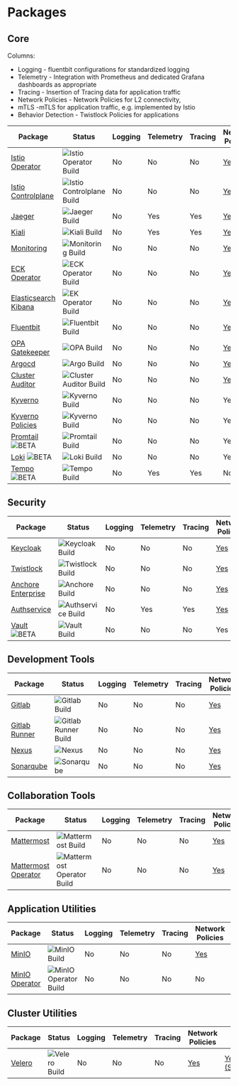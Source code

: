 # Packages

## Core

Columns:
* Logging - fluentbit configurations for standardized logging
* Telemetry - Integration with Prometheus and dedicated Grafana dashboards as appropriate
* Tracing - Insertion of Tracing data for application traffic
* Network Policies - Network Policies for L2 connectivity,
* mTLS -mTLS for application traffic, e.g. implemented by Istio
* Behavior Detection - Twistlock Policies for applications


| Package | Status | Logging | Telemetry | Tracing | Network Policies | mTLS | Behavior Detection |
| ----    | ---  | ---|---|---|---|---|---|
| [Istio Operator](https://repo1.dso.mil/platform-one/big-bang/apps/core/istio-operator) |  ![Istio Operator Build](https://repo1.dso.mil/platform-one/big-bang/apps/core/istio-operator/badges/main/pipeline.svg) | No | No | No | [Yes](https://repo1.dso.mil/platform-one/big-bang/bigbang/-/merge_requests/641) | Yes | No |
| [Istio Controlplane](https://repo1.dso.mil/platform-one/big-bang/apps/core/istio-controlplane) | ![Istio Controlplane Build](https://repo1.dso.mil/platform-one/big-bang/apps/core/istio-controlplane/badges/main/pipeline.svg) | No | No | No | [Yes](https://repo1.dso.mil/platform-one/big-bang/bigbang/-/merge_requests/632) | Yes | No |
| [Jaeger](https://repo1.dso.mil/platform-one/big-bang/apps/core/jaeger) | ![Jaeger Build](https://repo1.dso.mil/platform-one/big-bang/apps/core/jaeger/badges/main/pipeline.svg) | No | Yes | Yes | [Yes](https://repo1.dso.mil/platform-one/big-bang/bigbang/-/merge_requests/602) | [Yes (STRICT)](https://repo1.dso.mil/platform-one/big-bang/bigbang/-/merge_requests/1295) | No |
| [Kiali](https://repo1.dso.mil/platform-one/big-bang/apps/core/kiali) | ![Kiali Build](https://repo1.dso.mil/platform-one/big-bang/apps/core/kiali/badges/main/pipeline.svg) | No | Yes | Yes | [Yes](https://repo1.dso.mil/platform-one/big-bang/bigbang/-/merge_requests/589) | [Yes (STRICT)](https://repo1.dso.mil/platform-one/big-bang/bigbang/-/merge_requests/1296) | No |
| [Monitoring](https://repo1.dso.mil/platform-one/big-bang/apps/core/monitoring) | ![Monitoring Build](https://repo1.dso.mil/platform-one/big-bang/apps/core/monitoring/badges/main/pipeline.svg) | No | No | No | [Yes](https://repo1.dso.mil/platform-one/big-bang/bigbang/-/merge_requests/509) | Yes (PERMISSIVE) | No |
| [ECK Operator](https://repo1.dso.mil/platform-one/big-bang/apps/core/eck-operator) | ![ECK Operator Build](https://repo1.dso.mil/platform-one/big-bang/apps/core/eck-operator/badges/main/pipeline.svg) |  No | No | No | [Yes](https://repo1.dso.mil/platform-one/big-bang/bigbang/-/merge_requests/510) | [Yes (STRICT)](https://repo1.dso.mil/platform-one/big-bang/bigbang/-/merge_requests/1236) | No |
| [Elasticsearch Kibana](https://repo1.dso.mil/platform-one/big-bang/apps/core/elasticsearch-kibana) |![EK Operator Build](https://repo1.dso.mil/platform-one/big-bang/apps/core/elasticsearch-kibana/badges/main/pipeline.svg)  | No | No | No | [Yes](https://repo1.dso.mil/platform-one/big-bang/bigbang/-/merge_requests/527) | [Yes (STRICT)](https://repo1.dso.mil/platform-one/big-bang/bigbang/-/merge_requests/1537) | No |
| [Fluentbit](https://repo1.dso.mil/platform-one/big-bang/apps/core/fluentbit) | ![Fluentbit Build](https://repo1.dso.mil/platform-one/big-bang/apps/core/fluentbit/badges/main/pipeline.svg)  | No | No | No | [Yes](https://repo1.dso.mil/platform-one/big-bang/bigbang/-/merge_requests/555/) | [Yes (STRICT)](https://repo1.dso.mil/platform-one/big-bang/bigbang/-/merge_requests/1537) | No |
| [OPA Gatekeeper](https://repo1.dso.mil/platform-one/big-bang/apps/core/policy) | ![OPA Build](https://repo1.dso.mil/platform-one/big-bang/apps/core/policy/badges/main/pipeline.svg) | No | No | No | [Yes](https://repo1.dso.mil/platform-one/big-bang/bigbang/-/merge_requests/626) | No | No |
| [Argocd](https://repo1.dso.mil/platform-one/big-bang/apps/core/argocd) |![Argo Build](https://repo1.dso.mil/platform-one/big-bang/apps/core/argocd/badges/main/pipeline.svg)  |  No | No | No | [Yes](https://repo1.dso.mil/platform-one/big-bang/bigbang/-/merge_requests/572) | [Yes (STRICT)](https://repo1.dso.mil/platform-one/big-bang/bigbang/-/merge_requests/1368) | No |
| [Cluster Auditor](https://repo1.dso.mil/platform-one/big-bang/apps/core/cluster-auditor) | ![Cluster Auditor Build](https://repo1.dso.mil/platform-one/big-bang/apps/core/cluster-auditor/badges/main/pipeline.svg)  | No | No | No | [Yes](https://repo1.dso.mil/platform-one/big-bang/bigbang/-/merge_requests/565) | [Yes (STRICT)](https://repo1.dso.mil/platform-one/big-bang/bigbang/-/merge_requests/1370) | No |
| [Kyverno](https://repo1.dso.mil/platform-one/big-bang/apps/sandbox/kyverno) | ![Kyverno Build](https://repo1.dso.mil/platform-one/big-bang/apps/sandbox/kyverno/badges/main/pipeline.svg) |  No | No | No | Yes | No | No |
| [Kyverno Policies](https://repo1.dso.mil/platform-one/big-bang/apps/sandbox/kyverno-policies) | ![Kyverno Build](https://repo1.dso.mil/platform-one/big-bang/apps/sandbox/kyverno-policies/badges/main/pipeline.svg) |  No | No | No | Yes | No | No |
| [Promtail](https://repo1.dso.mil/platform-one/big-bang/apps/sandbox/promtail) ![BETA](https://img.shields.io/badge/BETA-purple?style=flat-square) | ![Promtail Build](https://repo1.dso.mil/platform-one/big-bang/apps/sandbox/promtail/badges/main/pipeline.svg) |  No | No | No | Yes | [Yes (STRICT)](https://repo1.dso.mil/platform-one/big-bang/bigbang/-/merge_requests/1516) | No |
| [Loki](https://repo1.dso.mil/platform-one/big-bang/apps/sandbox/loki) ![BETA](https://img.shields.io/badge/BETA-purple?style=flat-square) | ![Loki Build](https://repo1.dso.mil/platform-one/big-bang/apps/sandbox/loki/badges/main/pipeline.svg) |  No | No | No | Yes | [Yes (STRICT)](https://repo1.dso.mil/platform-one/big-bang/bigbang/-/merge_requests/1516) | No |
| [Tempo](https://repo1.dso.mil/platform-one/big-bang/apps/sandbox/tempo) ![BETA](https://img.shields.io/badge/BETA-purple?style=flat-square) | ![Tempo Build](https://repo1.dso.mil/platform-one/big-bang/apps/sandbox/tempo/badges/main/pipeline.svg) | No | Yes | Yes | No | Yes (PERMISSIVE) | No |

## Security
| Package | Status | Logging | Telemetry | Tracing | Network Policies | mTLS | Behavior Detection |
| ----    | ---  | ---|---|---|---|---|---|
| [Keycloak](https://repo1.dso.mil/platform-one/big-bang/apps/security-tools/keycloak) |  ![Keycloak Build](https://repo1.dso.mil/platform-one/big-bang/apps/security-tools/keycloak/badges/main/pipeline.svg) | No | No | No | [Yes](https://repo1.dso.mil/platform-one/big-bang/bigbang/-/merge_requests/536) | No | No |
| [Twistlock](https://repo1.dso.mil/platform-one/big-bang/apps/security-tools/twistlock) |  ![Twistlock Build](https://repo1.dso.mil/platform-one/big-bang/apps/security-tools/twistlock/badges/main/pipeline.svg) | No | No | No | [Yes](https://repo1.dso.mil/platform-one/big-bang/bigbang/-/merge_requests/498) | [Yes (STRICT)](https://repo1.dso.mil/platform-one/big-bang/bigbang/-/merge_requests/1396) | No |
| [Anchore Enterprise](https://repo1.dso.mil/platform-one/big-bang/apps/security-tools/anchore-enterprise) | ![Anchore Build](https://repo1.dso.mil/platform-one/big-bang/apps/security-tools/anchore-enterprise/badges/main/pipeline.svg) | No | No | No | [Yes](https://repo1.dso.mil/platform-one/big-bang/bigbang/-/merge_requests/505) | [Yes (STRICT)](https://repo1.dso.mil/platform-one/big-bang/bigbang/-/merge_requests/1594) | No |
| [Authservice](https://repo1.dso.mil/platform-one/big-bang/apps/sandbox/authservice) | ![Authservice Build](https://repo1.dso.mil/platform-one/big-bang/apps/sandbox/authservice/badges/main/pipeline.svg) | No | Yes | Yes | [Yes](https://repo1.dso.mil/platform-one/big-bang/bigbang/-/merge_requests/511) | [Yes (STRICT)](https://repo1.dso.mil/platform-one/big-bang/bigbang/-/merge_requests/1329) | No |
| [Vault](https://repo1.dso.mil/platform-one/big-bang/apps/sandbox/vault) ![BETA](https://img.shields.io/badge/BETA-purple?style=flat-square) | ![Vault Build](https://repo1.dso.mil/platform-one/big-bang/apps/sandbox/vault/badges/main/pipeline.svg) |  No | No | No | Yes | Yes (PERMISSIVE) | No |


## Development Tools


| Package | Status | Logging | Telemetry | Tracing | Network Policies | mTLS | Behavior Detection |
| ----    | ---  | ---|---|---|---|---|---|
| [Gitlab](https://repo1.dso.mil/platform-one/big-bang/apps/developer-tools/gitlab)  | ![Gitlab Build](https://repo1.dso.mil/platform-one/big-bang/apps/developer-tools/gitlab/badges/main/pipeline.svg)    | No | No | No | [Yes](https://repo1.dso.mil/platform-one/big-bang/bigbang/-/merge_requests/504) | [Yes (STRICT)](https://repo1.dso.mil/platform-one/big-bang/bigbang/-/merge_requests/1724) | No |
| [Gitlab Runner](https://repo1.dso.mil/platform-one/big-bang/apps/developer-tools/gitlab-runner) |  ![Gitlab Runner Build](https://repo1.dso.mil/platform-one/big-bang/apps/developer-tools/gitlab-runner/badges/main/pipeline.svg) | No | No | No | [Yes](https://repo1.dso.mil/platform-one/big-bang/bigbang/-/merge_requests/522) | Yes (PERMISSIVE) | No |
| [Nexus](https://repo1.dso.mil/platform-one/big-bang/apps/developer-tools/nexus) |  ![Nexus](https://repo1.dso.mil/platform-one/big-bang/apps/developer-tools/nexus/badges/main/pipeline.svg) | No | No | No | [Yes](https://repo1.dso.mil/platform-one/big-bang/bigbang/-/merge_requests/544) | [Yes (STRICT)](https://repo1.dso.mil/platform-one/big-bang/bigbang/-/merge_requests/1605) | No |
| [Sonarqube](https://repo1.dso.mil/platform-one/big-bang/apps/developer-tools/sonarqube) |  ![Sonarqube](https://repo1.dso.mil/platform-one/big-bang/apps/developer-tools/sonarqube/badges/main/pipeline.svg) | No | No | No | [Yes](https://repo1.dso.mil/platform-one/big-bang/bigbang/-/merge_requests/503) | [Yes (STRICT)](https://repo1.dso.mil/platform-one/big-bang/bigbang/-/merge_requests/1508) | No |


## Collaboration Tools

| Package | Status | Logging | Telemetry | Tracing | Network Policies | mTLS | Behavior Detection |
| ----    | ---  | ---|---|---|---|---|---|
| [Mattermost](https://repo1.dso.mil/platform-one/big-bang/apps/collaboration-tools/mattermost)  | ![Mattermost Build](https://repo1.dso.mil/platform-one/big-bang/apps/collaboration-tools/mattermost/badges/main/pipeline.svg)    | No | No | No | [Yes](https://repo1.dso.mil/platform-one/big-bang/bigbang/-/merge_requests/515) | [No](https://repo1.dso.mil/platform-one/big-bang/bigbang/-/issues/623) | No |
| [Mattermost Operator](https://repo1.dso.mil/platform-one/big-bang/apps/collaboration-tools/mattermost-operator) |  ![Mattermost Operator Build](https://repo1.dso.mil/platform-one/big-bang/apps/collaboration-tools/mattermost-operator/badges/main/pipeline.svg) | No | No | No | [Yes](https://repo1.dso.mil/platform-one/big-bang/bigbang/-/merge_requests/499) | [Yes (STRICT)](https://repo1.dso.mil/platform-one/big-bang/bigbang/-/merge_requests/1531) | No |

## Application Utilities

| Package | Status | Logging | Telemetry | Tracing | Network Policies | mTLS | Behavior Detection |
| ----    | ---  | ---|---|---|---|---|---|
| [MinIO](https://repo1.dso.mil/platform-one/big-bang/apps/application-utilities/minio)  | ![MinIO Build](https://repo1.dso.mil/platform-one/big-bang/apps/application-utilities/minio/badges/main/pipeline.svg)    | No | No | No | [Yes](https://repo1.dso.mil/platform-one/big-bang/bigbang/-/merge_requests/550) | [Yes (STRICT)](https://repo1.dso.mil/platform-one/big-bang/bigbang/-/merge_requests/1566) | No |
| [MinIO Operator](https://repo1.dso.mil/platform-one/big-bang/apps/application-utilities/minio-operator) |  ![MinIO Operator Build](https://repo1.dso.mil/platform-one/big-bang/apps/application-utilities/minio-operator/badges/main/pipeline.svg) | No | No | No | No | [Yes (STRICT)](https://repo1.dso.mil/platform-one/big-bang/bigbang/-/merge_requests/1554) |No |

## Cluster Utilities

| Package | Status | Logging | Telemetry | Tracing | Network Policies | mTLS | Behavior Detection |
| ----    | ---  | ---|---|---|---|---|---|
| [Velero](https://repo1.dso.mil/platform-one/big-bang/apps/cluster-utilities/velero)  | ![Velero Build](https://repo1.dso.mil/platform-one/big-bang/apps/cluster-utilities/velero/badges/main/pipeline.svg) | No | No | No | [Yes](https://repo1.dso.mil/platform-one/big-bang/bigbang/-/merge_requests/552) | [Yes (STRICT)](https://repo1.dso.mil/platform-one/big-bang/bigbang/-/merge_requests/1451) | No |
